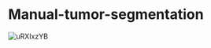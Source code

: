 # Manual-tumor-segmentation

![uRXIxzYB](https://user-images.githubusercontent.com/37108394/122125699-14a4dc00-ce31-11eb-9005-5652e45c3418.png)
